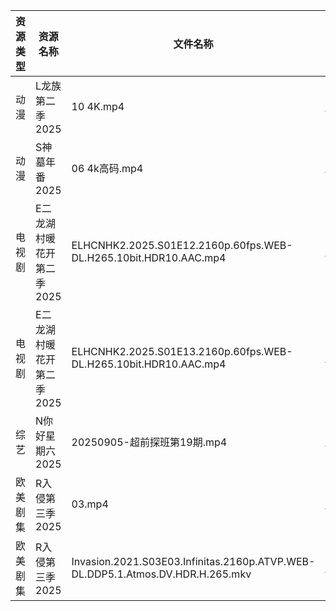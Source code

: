 | 资源类型 | 资源名称            | 文件名称                                                                           | 分享链接                                 | 更新时间                |
| ---- | --------------- | ------------------------------------------------------------------------------ | ------------------------------------ | ------------------- |
| 动漫   | L龙族第二季2025      | 10 4K.mp4                                                                      | https://pan.quark.cn/s/7820520d1f2c  | 2025-09-05 16:18:54 |
| 动漫   | S神墓年番2025       | 06 4k高码.mp4                                                                    | https://pan.quark.cn/s/06bfa06b8b35  | 2025-09-05 10:22:42 |
| 电视剧  | E二龙湖村暖花开第二季2025 | ELHCNHK2.2025.S01E12.2160p.60fps.WEB-DL.H265.10bit.HDR10.AAC.mp4               | https://pan.quark.cn/s/8fd0747e49e4  | 2025-09-05 16:15:42 |
| 电视剧  | E二龙湖村暖花开第二季2025 | ELHCNHK2.2025.S01E13.2160p.60fps.WEB-DL.H265.10bit.HDR10.AAC.mp4               | https://pan.quark.cn/s/8fd0747e49e4  | 2025-09-05 16:15:46 |
| 综艺   | N你好星期六2025      | 20250905-超前探班第19期.mp4                                                          | https://www.alipan.com/s/nvuMvPrHLGa | 2025-09-05 14:00:56 |
| 欧美剧集 | R入侵第三季2025      | 03.mp4                                                                         | https://pan.quark.cn/s/8877297fc601  | 2025-09-05 10:21:23 |
| 欧美剧集 | R入侵第三季2025      | Invasion.2021.S03E03.Infinitas.2160p.ATVP.WEB-DL.DDP5.1.Atmos.DV.HDR.H.265.mkv | https://pan.quark.cn/s/8877297fc601  | 2025-09-05 10:21:25 |
